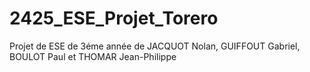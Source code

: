 # 2425_ESE_Projet_Torero

Projet de ESE de 3éme année de JACQUOT Nolan, GUIFFOUT Gabriel, BOULOT Paul et THOMAR Jean-Philippe
